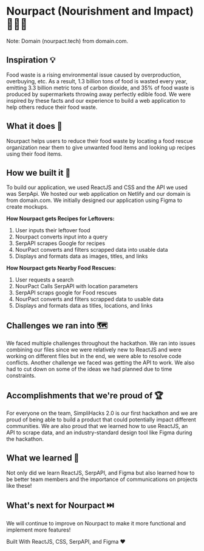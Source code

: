 # Nourpact (Nourishment and Impact) 🥫🍎🍳
Note: Domain (nourpact.tech) from domain.com.

## Inspiration 💡
Food waste is a rising environmental issue caused by overproduction, overbuying, etc. As a result, 1.3 billion tons of food is wasted every year, emitting 3.3 billion metric tons of carbon dioxide, and 35% of food waste is produced by supermarkets throwing away perfectly edible food. We were inspired by these facts and our experience to build a web application to help others reduce their food waste.

## What it does 🍎
Nourpact helps users to reduce their food waste by locating a food rescue organization near them to give unwanted food items and looking up recipes using their food items.

## How we built it 🔧
To build our application, we used ReactJS and CSS and the API we used was SerpApi. We hosted our web application on Netlify and our domain is from domain.com. We initially designed our application using Figma to create mockups.

**How Nourpact gets Recipes for Leftovers:**
1. User inputs their leftover food
2. Nourpact converts input into a query 
3. SerpAPI scrapes Google for recipes 
4. NourPact converts and filters scrapped data into usable data
5. Displays and formats data as images, titles, and links

**How Nourpact gets Nearby Food Rescues:**
1. User requests a search
2. NourPact Calls SerpAPI with location parameters
3. SerpAPI scraps google for Food rescues
4. NourPact converts and filters scrapped data to usable data
5. Displays and formats data as titles, locations, and links

## Challenges we ran into 🗺️
We faced multiple challenges throughout the hackathon. We ran into issues combining our files since we were relatively new to ReactJS and were working on different files but in the end, we were able to resolve code conflicts. Another challenge we faced was getting the API to work. We also had to cut down on some of the ideas we had planned due to time constraints.

## Accomplishments that we're proud of 🏆
For everyone on the team, SimpliHacks 2.0 is our first hackathon and we are proud of being able to build a product that could potentially impact different communities. We are also proud that we learned how to use ReactJS, an API to scrape data, and an industry-standard design tool like Figma during the hackathon. 

## What we learned 🧠
Not only did we learn ReactJS, SerpAPI, and Figma but also learned how to be better team members and the importance of communications on projects like these! 

## What's next for Nourpact ⏭️
We will continue to improve on Nourpact to make it more functional and implement more features! 

Built With ReactJS, CSS, SerpAPI, and Figma ❤️


